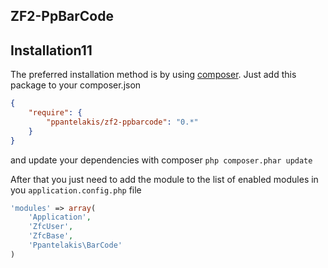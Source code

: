 ## ZF2-PpBarCode

Installation11
------------

The preferred installation method is by using [composer](https://getcomposer.com). Just add this package to your composer.json

```json
{
    "require": {
        "ppantelakis/zf2-ppbarcode": "0.*"
    }
}
```
and update your dependencies with composer `php composer.phar update`

After that you just need to add the module to the list of enabled modules in you `application.config.php` file

```php
'modules' => array(
    'Application',
    'ZfcUser',
    'ZfcBase',
    'Ppantelakis\BarCode' 
)
```

